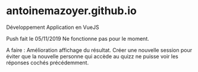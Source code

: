 # antoinemazoyer.github.io
Développement Application en VueJS

Push fait le 05/11/2019
Ne fonctionne pas pour le moment.


A faire :
Amélioration affichage du résultat.
Créer une nouvelle session pour éviter que la nouvelle personne qui accède au quizz ne puisse voir les réponses cochés précédemment.
